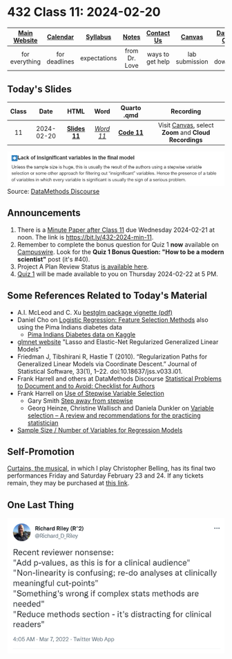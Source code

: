 # 432 Class 11: 2024-02-20

[Main Website](https://thomaselove.github.io/432-2024/) | [Calendar](https://thomaselove.github.io/432-2024/calendar.html) | [Syllabus](https://thomaselove.github.io/432-syllabus-2024/) | [Notes](https://thomaselove.github.io/432-notes/) | [Contact Us](https://thomaselove.github.io/432-2024/contact.html) | [Canvas](https://canvas.case.edu) | [Data and Code](https://github.com/THOMASELOVE/432-data) | [Sources](https://github.com/THOMASELOVE/432-classes-2024/tree/main/sources)
:-----------: | :--------------: | :----------: | :---------: | :-------------: | :-----------: | :------------: |:------:
for everything | for deadlines | expectations | from Dr. Love | ways to get help | lab submission | for downloads | to read

## Today's Slides

Class | Date | HTML | Word | Quarto .qmd | Recording
:---: | :--------: | :------: | :------: | :------: | :-------------:
11 | 2024-02-20 | **[Slides 11](https://thomaselove.github.io/432-slides-2024/slides11.html)** | *[Word 11](https://thomaselove.github.io/432-slides-2024/slides11w.docx)* | **[Code 11](https://github.com/THOMASELOVE/432-slides-2024/blob/main/slides11.qmd)** | Visit [Canvas](https://canvas.case.edu/), select **Zoom** and **Cloud Recordings**

![](figures/insignificant.png)  Source: [DataMethods Discourse](https://discourse.datamethods.org/t/author-checklist/3407#arrow_rightlack-of-insignificant-variables-in-the-final-model-25)

## Announcements

1. There is a [Minute Paper after Class 11](https://bit.ly/432-2024-min-11) due Wednesday 2024-02-21 at noon. The link is <https://bit.ly/432-2024-min-11>.
2. Remember to complete the bonus question for Quiz 1 **now** available on [Campuswire](https://campuswire.com/). Look for the **Quiz 1 Bonus Question: "How to be a modern scientist"** post (it's #40).
3. Project A Plan Review Status [is available here](https://github.com/THOMASELOVE/432-classes-2024/blob/main/projectA/plans.md).
4. [Quiz 1](https://github.com/THOMASELOVE/432-quizzes-2024/tree/main/quiz1) will be made available to you on Thursday 2024-02-22 at 5 PM.

## Some References Related to Today's Material

- A.I. McLeod and C. Xu [bestglm package vignette (pdf)](http://cran.nexr.com/web/packages/bestglm/vignettes/bestglm.pdf)
- Daniel Cho on [Logistic Regression: Feature Selection Methods](https://rpubs.com/ohcsnad/feature_selection_methods) also using the Pima Indians diabetes data
    - [Pima Indians Diabetes data on Kaggle](https://www.kaggle.com/datasets/uciml/pima-indians-diabetes-database)
- [glmnet website](https://glmnet.stanford.edu/index.html) "Lasso and Elastic-Net Regularized Generalized Linear Models"
- Friedman J, Tibshirani R, Hastie T (2010). “Regularization Paths for Generalized Linear Models via Coordinate Descent.” Journal of Statistical Software, 33(1), 1–22. doi:10.18637/jss.v033.i01.
- Frank Harrell and others at DataMethods Discourse [Statistical Problems to Document and to Avoid: Checklist for Authors](https://discourse.datamethods.org/t/author-checklist/3407)
- Frank Harrell on [Use of Stepwise Variable Selection](https://discourse.datamethods.org/t/author-checklist/3407#arrow_rightuse-of-stepwise-variable-selection-24)
    - Gary Smith [Step away from stepwise](https://journalofbigdata.springeropen.com/articles/10.1186/s40537-018-0143-6)
    - Georg Heinze, Christine Wallisch and Daniela Dunkler on [Variable selection – A review and recommendations for the practicing statistician](https://onlinelibrary.wiley.com/doi/full/10.1002/bimj.201700067)
- [Sample Size / Number of Variables for Regression Models](https://discourse.datamethods.org/t/reference-collection-to-push-back-against-common-statistical-myths/1787#sample-size-number-of-variables-for-regression-models-6)
 
## Self-Promotion

[Curtains, the musical](https://www.hudsonplayers.com/now-playing), in which I play Christopher Belling, has its final two performances Friday and Saturday February 23 and 24. If any tickets remain, they may be purchased at [this link](https://www.hudsonplayers.com/).

## One Last Thing

![](figures/reviewer.png)
  
